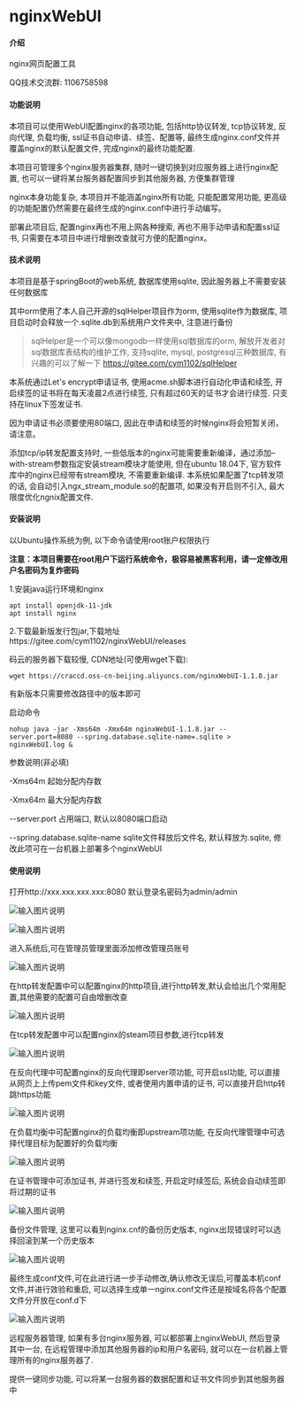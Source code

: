 # nginxWebUI

#### 介绍
nginx网页配置工具

QQ技术交流群: 1106758598

#### 功能说明

本项目可以使用WebUI配置nginx的各项功能, 包括http协议转发, tcp协议转发, 反向代理, 负载均衡, ssl证书自动申请、续签、配置等, 最终生成nginx.conf文件并覆盖nginx的默认配置文件, 完成nginx的最终功能配置. 

本项目可管理多个nginx服务器集群, 随时一键切换到对应服务器上进行nginx配置, 也可以一键将某台服务器配置同步到其他服务器, 方便集群管理

nginx本身功能复杂, 本项目并不能涵盖nginx所有功能, 只能配置常用功能, 更高级的功能配置仍然需要在最终生成的nginx.conf中进行手动编写。

部署此项目后, 配置nginx再也不用上网各种搜索, 再也不用手动申请和配置ssl证书, 只需要在本项目中进行增删改查就可方便的配置nginx。

#### 技术说明

本项目是基于springBoot的web系统, 数据库使用sqlite, 因此服务器上不需要安装任何数据库

其中orm使用了本人自己开源的sqlHelper项目作为orm, 使用sqlite作为数据库, 项目启动时会释放一个.sqlite.db到系统用户文件夹中, 注意进行备份

> sqlHelper是一个可以像mongodb一样使用sql数据库的orm, 解放开发者对sql数据库表结构的维护工作, 支持sqlite, mysql, postgresql三种数据库, 有兴趣的可以了解一下 https://gitee.com/cym1102/sqlHelper

本系统通过Let's encrypt申请证书, 使用acme.sh脚本进行自动化申请和续签, 开启续签的证书将在每天凌晨2点进行续签, 只有超过60天的证书才会进行续签. 只支持在linux下签发证书.

因为申请证书必须要使用80端口, 因此在申请和续签的时候nginx将会短暂关闭，请注意。

添加tcp/ip转发配置支持时, 一些低版本的nginx可能需要重新编译，通过添加–with-stream参数指定安装stream模块才能使用, 但在ubuntu 18.04下, 官方软件库中的nginx已经带有stream模块, 不需要重新编译. 本系统如果配置了tcp转发项的话, 会自动引入ngx_stream_module.so的配置项, 如果没有开启则不引入, 最大限度优化ngnix配置文件. 

#### 安装说明
以Ubuntu操作系统为例, 以下命令请使用root账户权限执行  

 **注意：本项目需要在root用户下运行系统命令，极容易被黑客利用，请一定修改用户名密码为复炸密码**

1.安装java运行环境和nginx

```
apt install openjdk-11-jdk
apt install nginx
```

2.下载最新版发行包jar,下载地址https://gitee.com/cym1102/nginxWebUI/releases

码云的服务器下载较慢, CDN地址(可使用wget下载): 

```
wget https://craccd.oss-cn-beijing.aliyuncs.com/nginxWebUI-1.1.8.jar
```

有新版本只需要修改路径中的版本即可

启动命令

```
nohup java -jar -Xms64m -Xmx64m nginxWebUI-1.1.8.jar --server.port=8080 --spring.database.sqlite-name=.sqlite > nginxWebUI.log &
```

参数说明(非必填)

-Xms64m 起始分配内存数

-Xmx64m 最大分配内存数

--server.port 占用端口, 默认以8080端口启动

--spring.database.sqlite-name sqlite文件释放后文件名, 默认释放为.sqlite, 修改此项可在一台机器上部署多个nginxWebUI

#### 使用说明

打开http://xxx.xxx.xxx.xxx:8080
默认登录名密码为admin/admin

![输入图片说明](https://images.gitee.com/uploads/images/2020/0515/165140_ee1bd853_1100382.jpeg "login.jpg")

![输入图片说明](https://images.gitee.com/uploads/images/2020/0518/171206_4314a45a_1100382.jpeg "admin.jpg")

进入系统后,可在管理员管理里面添加修改管理员账号

![输入图片说明](https://images.gitee.com/uploads/images/2020/0518/171217_a1c2effc_1100382.jpeg "http.jpg")

在http转发配置中可以配置nginx的http项目,进行http转发,默认会给出几个常用配置,其他需要的配置可自由增删改查

![输入图片说明](https://images.gitee.com/uploads/images/2020/0518/171234_e767f5a6_1100382.jpeg "stream.jpg")

在tcp转发配置中可以配置nginx的steam项目参数,进行tcp转发

![输入图片说明](https://images.gitee.com/uploads/images/2020/0518/171323_8865fca3_1100382.jpeg "server.jpg")

在反向代理中可配置nginx的反向代理即server项功能, 可开启ssl功能, 可以直接从网页上上传pem文件和key文件, 或者使用内置申请的证书, 可以直接开启http转跳https功能

![输入图片说明](https://images.gitee.com/uploads/images/2020/0518/171358_95e7f619_1100382.jpeg "upstream.jpg")

在负载均衡中可配置nginx的负载均衡即upstream项功能, 在反向代理管理中可选择代理目标为配置好的负载均衡

![输入图片说明](https://images.gitee.com/uploads/images/2020/0518/171442_fa2cd767_1100382.jpeg "cert.jpg")

在证书管理中可添加证书, 并进行签发和续签, 开启定时续签后, 系统会自动续签即将过期的证书 

![输入图片说明](https://images.gitee.com/uploads/images/2020/0518/171555_802d926d_1100382.jpeg "bak.jpg")

备份文件管理, 这里可以看到nginx.cnf的备份历史版本, nginx出现错误时可以选择回滚到某一个历史版本

![输入图片说明](https://images.gitee.com/uploads/images/2020/0521/160033_74601d0e_1100382.jpeg "QQ截图20200521160020.jpg")

最终生成conf文件,可在此进行进一步手动修改,确认修改无误后,可覆盖本机conf文件,并进行效验和重启, 可以选择生成单一nginx.conf文件还是按域名将各个配置文件分开放在conf.d下

![输入图片说明](https://images.gitee.com/uploads/images/2020/0520/150617_c558509c_1100382.jpeg "remote.jpg")

远程服务器管理, 如果有多台nginx服务器, 可以都部署上nginxWebUI, 然后登录其中一台, 在远程管理中添加其他服务器的ip和用户名密码, 就可以在一台机器上管理所有的nginx服务器了.

提供一键同步功能, 可以将某一台服务器的数据配置和证书文件同步到其他服务器中